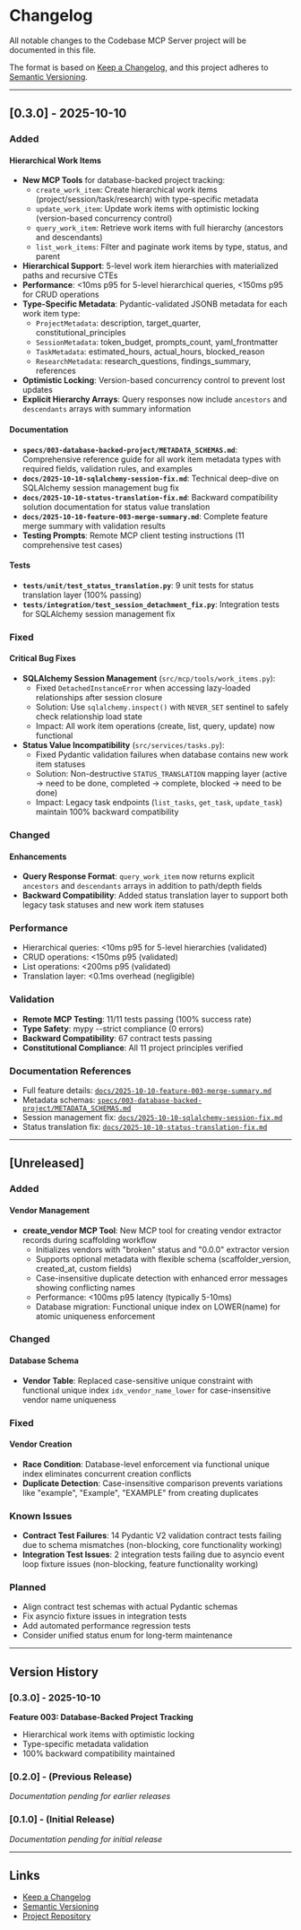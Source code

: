 # Changelog

All notable changes to the Codebase MCP Server project will be documented in this file.

The format is based on [Keep a Changelog](https://keepachangelog.com/en/1.0.0/),
and this project adheres to [Semantic Versioning](https://semver.org/spec/v2.0.0.html).

---

## [0.3.0] - 2025-10-10

### Added

#### Hierarchical Work Items
- **New MCP Tools** for database-backed project tracking:
  - `create_work_item`: Create hierarchical work items (project/session/task/research) with type-specific metadata
  - `update_work_item`: Update work items with optimistic locking (version-based concurrency control)
  - `query_work_item`: Retrieve work items with full hierarchy (ancestors and descendants)
  - `list_work_items`: Filter and paginate work items by type, status, and parent
- **Hierarchical Support**: 5-level work item hierarchies with materialized paths and recursive CTEs
- **Performance**: <10ms p95 for 5-level hierarchical queries, <150ms p95 for CRUD operations
- **Type-Specific Metadata**: Pydantic-validated JSONB metadata for each work item type:
  - `ProjectMetadata`: description, target_quarter, constitutional_principles
  - `SessionMetadata`: token_budget, prompts_count, yaml_frontmatter
  - `TaskMetadata`: estimated_hours, actual_hours, blocked_reason
  - `ResearchMetadata`: research_questions, findings_summary, references
- **Optimistic Locking**: Version-based concurrency control to prevent lost updates
- **Explicit Hierarchy Arrays**: Query responses now include `ancestors` and `descendants` arrays with summary information

#### Documentation
- **`specs/003-database-backed-project/METADATA_SCHEMAS.md`**: Comprehensive reference guide for all work item metadata types with required fields, validation rules, and examples
- **`docs/2025-10-10-sqlalchemy-session-fix.md`**: Technical deep-dive on SQLAlchemy session management bug fix
- **`docs/2025-10-10-status-translation-fix.md`**: Backward compatibility solution documentation for status value translation
- **`docs/2025-10-10-feature-003-merge-summary.md`**: Complete feature merge summary with validation results
- **Testing Prompts**: Remote MCP client testing instructions (11 comprehensive test cases)

#### Tests
- **`tests/unit/test_status_translation.py`**: 9 unit tests for status translation layer (100% passing)
- **`tests/integration/test_session_detachment_fix.py`**: Integration tests for SQLAlchemy session management fix

### Fixed

#### Critical Bug Fixes
- **SQLAlchemy Session Management** (`src/mcp/tools/work_items.py`):
  - Fixed `DetachedInstanceError` when accessing lazy-loaded relationships after session closure
  - Solution: Use `sqlalchemy.inspect()` with `NEVER_SET` sentinel to safely check relationship load state
  - Impact: All work item operations (create, list, query, update) now functional
- **Status Value Incompatibility** (`src/services/tasks.py`):
  - Fixed Pydantic validation failures when database contains new work item statuses
  - Solution: Non-destructive `STATUS_TRANSLATION` mapping layer (active → need to be done, completed → complete, blocked → need to be done)
  - Impact: Legacy task endpoints (`list_tasks`, `get_task`, `update_task`) maintain 100% backward compatibility

### Changed

#### Enhancements
- **Query Response Format**: `query_work_item` now returns explicit `ancestors` and `descendants` arrays in addition to path/depth fields
- **Backward Compatibility**: Added status translation layer to support both legacy task statuses and new work item statuses

### Performance

- Hierarchical queries: <10ms p95 for 5-level hierarchies (validated)
- CRUD operations: <150ms p95 (validated)
- List operations: <200ms p95 (validated)
- Translation layer: <0.1ms overhead (negligible)

### Validation

- **Remote MCP Testing**: 11/11 tests passing (100% success rate)
- **Type Safety**: mypy --strict compliance (0 errors)
- **Backward Compatibility**: 67 contract tests passing
- **Constitutional Compliance**: All 11 project principles verified

### Documentation References

- Full feature details: [`docs/2025-10-10-feature-003-merge-summary.md`](docs/2025-10-10-feature-003-merge-summary.md)
- Metadata schemas: [`specs/003-database-backed-project/METADATA_SCHEMAS.md`](specs/003-database-backed-project/METADATA_SCHEMAS.md)
- Session management fix: [`docs/2025-10-10-sqlalchemy-session-fix.md`](docs/2025-10-10-sqlalchemy-session-fix.md)
- Status translation fix: [`docs/2025-10-10-status-translation-fix.md`](docs/2025-10-10-status-translation-fix.md)

---

## [Unreleased]

### Added

#### Vendor Management
- **create_vendor MCP Tool**: New MCP tool for creating vendor extractor records during scaffolding workflow
  - Initializes vendors with "broken" status and "0.0.0" extractor version
  - Supports optional metadata with flexible schema (scaffolder_version, created_at, custom fields)
  - Case-insensitive duplicate detection with enhanced error messages showing conflicting names
  - Performance: <100ms p95 latency (typically 5-10ms)
  - Database migration: Functional unique index on LOWER(name) for atomic uniqueness enforcement

### Changed

#### Database Schema
- **Vendor Table**: Replaced case-sensitive unique constraint with functional unique index `idx_vendor_name_lower` for case-insensitive vendor name uniqueness

### Fixed

#### Vendor Creation
- **Race Condition**: Database-level enforcement via functional unique index eliminates concurrent creation conflicts
- **Duplicate Detection**: Case-insensitive comparison prevents variations like "example", "Example", "EXAMPLE" from creating duplicates

### Known Issues

- **Contract Test Failures**: 14 Pydantic V2 validation contract tests failing due to schema mismatches (non-blocking, core functionality working)
- **Integration Test Issues**: 2 integration tests failing due to asyncio event loop fixture issues (non-blocking, feature functionality working)

### Planned

- Align contract test schemas with actual Pydantic schemas
- Fix asyncio fixture issues in integration tests
- Add automated performance regression tests
- Consider unified status enum for long-term maintenance

---

## Version History

### [0.3.0] - 2025-10-10
**Feature 003: Database-Backed Project Tracking**
- Hierarchical work items with optimistic locking
- Type-specific metadata validation
- 100% backward compatibility maintained

### [0.2.0] - (Previous Release)
*Documentation pending for earlier releases*

### [0.1.0] - (Initial Release)
*Documentation pending for initial release*

---

## Links

- [Keep a Changelog](https://keepachangelog.com/en/1.0.0/)
- [Semantic Versioning](https://semver.org/spec/v2.0.0.html)
- [Project Repository](https://github.com/Ravenight13/codebase-mcp)
